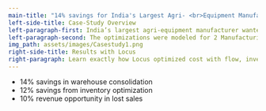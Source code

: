 ```yaml
---
main-title: "14% savings for India's Largest Agri- <br>Equipment Manufacturer"
left-side-title: Case-Study Overview
left-paragraph-first: India’s largest agri-equipment manufacturer wanted to re-design their supply-chain in a post-GST era. Locus worked on modeling, designing their supply-chain bottom-up, and identified warehouse consolidation opportunities, which can generate Capital & Operational cost-savings.
left-paragraph-second: The optimizations were modeled for 2 Manufacturing Units, 14 Depots and 975 Distributors with 5,000 SKUs.
img_path: assets/images/Casestudy1.png
right-side-title: Results with Locus
right-paragraph: Learn exactly how Locus optimized cost with flow, inventory & location optimization.
---
```

* 14% savings in warehouse consolidation
* 12% savings from inventory optimization
* 10% revenue opportunity in lost sales